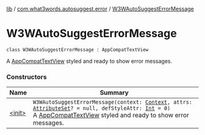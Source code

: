 [lib](../../index.md) / [com.what3words.autosuggest.error](../index.md) / [W3WAutoSuggestErrorMessage](./index.md)

# W3WAutoSuggestErrorMessage

`class W3WAutoSuggestErrorMessage : AppCompatTextView`

A [AppCompatTextView](#) styled and ready to show error messages.

### Constructors

| Name | Summary |
|---|---|
| [&lt;init&gt;](-init-.md) | `W3WAutoSuggestErrorMessage(context: `[`Context`](https://developer.android.com/reference/android/content/Context.html)`, attrs: `[`AttributeSet`](https://developer.android.com/reference/android/util/AttributeSet.html)`? = null, defStyleAttr: `[`Int`](https://kotlinlang.org/api/latest/jvm/stdlib/kotlin/-int/index.html)` = 0)`<br>A [AppCompatTextView](#) styled and ready to show error messages. |
